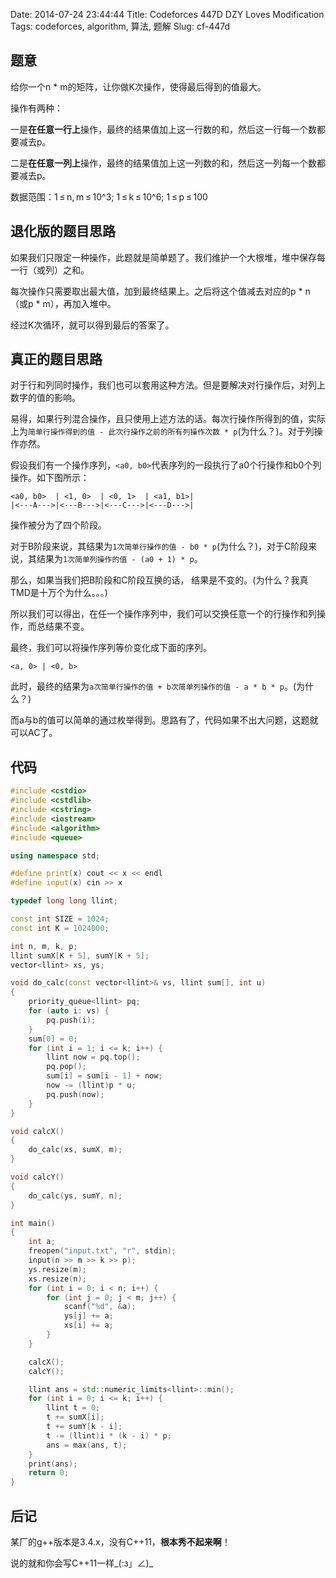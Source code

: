 Date: 2014-07-24 23:44:44 
Title: Codeforces 447D DZY Loves Modification
Tags: codeforces, algorithm, 算法, 题解
Slug: cf-447d

## 题意

给你一个n * m的矩阵，让你做K次操作，使得最后得到的值最大。

操作有两种：

一是**在任意一行上**操作，最终的结果值加上这一行数的和，然后这一行每一个数都要减去p。

二是**在任意一列上**操作，最终的结果值加上这一列数的和，然后这一列每一个数都要减去p。

数据范围：1 ≤ n, m ≤ 10^3; 1 ≤ k ≤ 10^6; 1 ≤ p ≤ 100

## 退化版的题目思路

如果我们只限定一种操作，此题就是简单题了。我们维护一个大根堆，堆中保存每一行（或列）之和。

每次操作只需要取出最大值，加到最终结果上。之后将这个值减去对应的p * n（或p * m），再加入堆中。

经过K次循环，就可以得到最后的答案了。

## 真正的题目思路

对于行和列同时操作，我们也可以套用这种方法。但是要解决对行操作后，对列上数字的值的影响。

易得，如果行列混合操作，且只使用上述方法的话。每次行操作所得到的值，实际上为``简单行操作得到的值 - 此次行操作之前的所有列操作次数 * p``(为什么？)。对于列操作亦然。

假设我们有一个操作序列，``<a0, b0>``代表序列的一段执行了a0个行操作和b0个列操作。如下图所示：

```
<a0, b0>  | <1, 0>  | <0, 1>  | <a1, b1>|
|<---A--->|<---B--->|<---C--->|<---D--->|
```

操作被分为了四个阶段。

对于B阶段来说，其结果为``1次简单行操作的值 - b0 * p``(为什么？)，对于C阶段来说，其结果为``1次简单列操作的值 - (a0 + 1) * p``。

那么，如果当我们把B阶段和C阶段互换的话， 结果是不变的。(为什么？我真TMD是十万个为什么。。。)

所以我们可以得出，在任一个操作序列中，我们可以交换任意一个的行操作和列操作，而总结果不变。

最终，我们可以将操作序列等价变化成下面的序列。

```
<a, 0> | <0, b>
```

此时，最终的结果为``a次简单行操作的值 + b次简单列操作的值 - a * b * p``。(为什么？)

而a与b的值可以简单的通过枚举得到。思路有了，代码如果不出大问题，这题就可以AC了。

## 代码

```cpp
#include <cstdio>
#include <cstdlib>
#include <cstring>
#include <iostream>
#include <algorithm>
#include <queue>

using namespace std;

#define print(x) cout << x << endl
#define input(x) cin >> x

typedef long long llint;

const int SIZE = 1024;
const int K = 1024000;

int n, m, k, p;
llint sumX[K + 5], sumY[K + 5];
vector<llint> xs, ys;

void do_calc(const vector<llint>& vs, llint sum[], int u)
{
    priority_queue<llint> pq;
    for (auto i: vs) {
        pq.push(i);
    }
    sum[0] = 0;
    for (int i = 1; i <= k; i++) {
        llint now = pq.top();
        pq.pop();
        sum[i] = sum[i - 1] + now;
        now -= (llint)p * u;
        pq.push(now);
    }
}

void calcX()
{
    do_calc(xs, sumX, m);
}

void calcY()
{
    do_calc(ys, sumY, n);
}

int main()
{
    int a;
    freopen("input.txt", "r", stdin);
    input(n >> m >> k >> p);
    ys.resize(m);
    xs.resize(n);
    for (int i = 0; i < n; i++) {
        for (int j = 0; j < m; j++) {
            scanf("%d", &a);
            ys[j] += a;
            xs[i] += a;
        }
    }

    calcX();
    calcY();

    llint ans = std::numeric_limits<llint>::min();
    for (int i = 0; i <= k; i++) {
        llint t = 0;
        t += sumX[i];
        t += sumY[k - i];
        t -= (llint)i * (k - i) * p;
        ans = max(ans, t);
    }
    print(ans);
    return 0;
}
```

## 后记

某厂的g++版本是3.4.x，没有C++11，**根本秀不起来啊**！

说的就和你会写C++11一样\_(:з」∠)_


